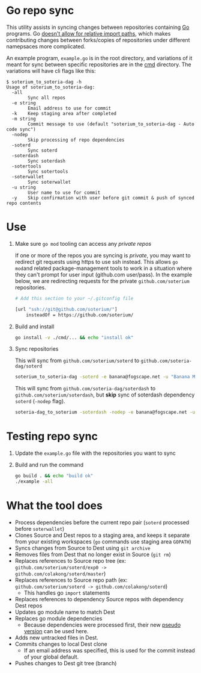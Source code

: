 Go repo sync
===

This utility assists in syncing changes between repositories containing [Go](https://golang.org/) programs. Go [doesn't allow for relative import paths](https://golang.org/pkg/cmd/go/internal/help/#HelpImportPath), which makes contributing changes between forks/copies of repositories under different namepsaces more complicated.

An example program, `example.go` is in the root directory, and variations of it meant for sync between specific repositories are in the [cmd](cmd) directory. The variations will have cli flags like this:

```
$ soterium_to_soteria-dag -h
Usage of soterium_to_soteria-dag:
  -all
        Sync all repos
  -e string
        Email address to use for commit
  -k    Keep staging area after completed
  -m string
        Commit message to use (default "soterium_to_soteria-dag - Auto code sync")
  -nodep
        Skip processing of repo dependencies
  -soterd
        Sync soterd
  -soterdash
        Sync soterdash
  -sotertools
        Sync sotertools
  -soterwallet
        Sync soterwallet
  -u string
        User name to use for commit
  -y    Skip confirmation with user before git commit & push of synced repo contents
```

# Use

1. Make sure `go mod` tooling can access any _private repos_

    If one or more of the repos you are syncing is _private_, you may want to redirect git requests using https to use ssh instead. This allows `go mod`and related package-management tools to work in a situation where they can't prompt for user input (github.com user/pass). In the example below, we are redirecting requests for the private `github.com/soterium` repositories.
    ```bash
    # Add this section to your ~/.gitconfig file

    [url "ssh://git@github.com/soterium/"]
        insteadOf = https://github.com/soterium/
    ```

2. Build and install

    ```bash
    go install -v ./cmd/... && echo "install ok"
    ```

3. Sync repositories

    This will sync from `github.com/soterium/soterd` to `github.com/soteria-dag/soterd`
    ```bash
    soterium_to_soteria-dag -soterd -e banana@fogscape.net -u "Banana Man" -m "Fixed typo in blockdag.go"
    ```

    This will sync from `github.com/soteria-dag/soterdash` to `github.com/soterium/soterdash`, but **skip** sync of
    soterdash dependency `soterd` (`-nodep` flag).
    ```bash
    soteria-dag_to_soterium -soterdash -nodep -e banana@fogscape.net -u "Banana Man" -m "Backport census worker fix"
    ```

# Testing repo sync

1. Update the `example.go` file with the repositories you want to sync

2. Build and run the command

    ```bash
    go build . && echo "build ok"
    ./example -all
    ```

# What the tool does

* Process dependencies before the current repo pair (`soterd` processed before `soterwallet`)
* Clones Source and Dest repos to a staging area, and keeps it separate from your existing workspaces (`go` commands use staging area `GOPATH`)
* Syncs changes from Source to Dest using `git archive`
* Removes files from Dest that no longer exist in Source (`git rm`)
* Replaces references to Source repo tree (ex: `github.com/soterium/soterd/exp0 -> github.com/colakong/soterd/master`)
* Replaces references to Source repo path (ex: `github.com/soterium/soterd -> github.com/colakong/soterd`)
    * This handles go `import` statements
* Replaces references to dependency Source repos with dependency Dest repos
* Updates go module name to match Dest
* Replaces go module dependencies
    * Because dependencies were processed first, their new [pseudo version](https://golang.org/cmd/go/#hdr-Pseudo_versions) can be used here.
* Adds new untracked files in Dest.
* Commits changes to local Dest clone
    * If an email address was specified, this is used for the commit instead of your global default.
* Pushes changes to Dest git tree (branch)
